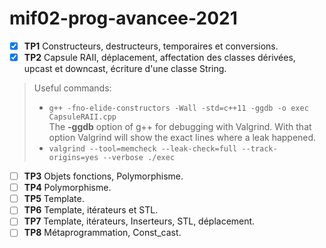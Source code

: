 # mif02-prog-avancee-2021

* [x] **TP1** Constructeurs, destructeurs, temporaires et conversions.
* [x] **TP2** Capsule RAII, déplacement, affectation des classes dérivées, upcast et downcast, écriture d'une classe String.
> Useful commands:
> - ```g++ -fno-elide-constructors -Wall -std=c++11 -ggdb -o exec CapsuleRAII.cpp```\
The **-ggdb** option of g++ for debugging with Valgrind. With that option Valgrind will show the exact lines where a leak happened.
> - ```valgrind --tool=memcheck --leak-check=full --track-origins=yes --verbose ./exec```
* [ ] **TP3** Objets fonctions, Polymorphisme.
* [ ] **TP4** Polymorphisme.
* [ ] **TP5** Template.
* [ ] **TP6** Template, itérateurs et STL.
* [ ] **TP7** Template, itérateurs, Inserteurs, STL, déplacement.
* [ ] **TP8** Métaprogrammation, Const_cast.